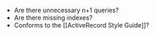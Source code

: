 * Are there unnecessary n+1 queries?
* Are there missing indexes?
* Conforms to the [[ActiveRecord Style Guide]]?